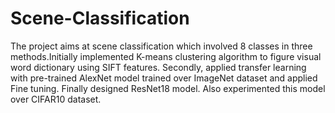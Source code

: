# Scene-Classification
The project aims at scene classification which involved 8 classes in three methods.Initially implemented K-means clustering algorithm to figure visual word dictionary using SIFT features. Secondly, applied transfer learning with pre-trained AlexNet model trained over ImageNet dataset and applied Fine tuning. Finally designed ResNet18 model. Also experimented this model over CIFAR10 dataset.
